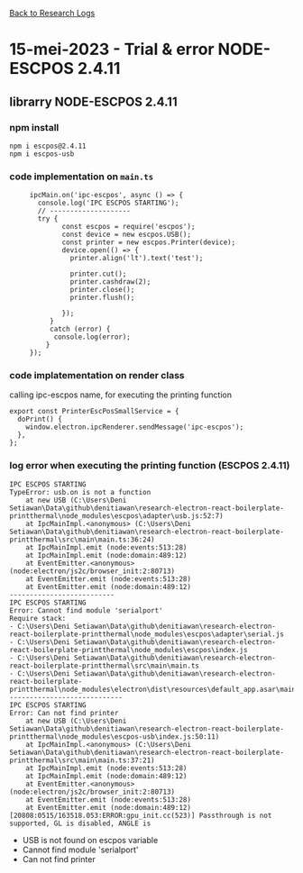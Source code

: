 [Back to Research Logs](https://github.com/denitiawan/research-electron-react-boilerplate-printthermal/blob/main/research-logs.md)

# 15-mei-2023 - Trial & error NODE-ESCPOS  2.4.11
## librarry NODE-ESCPOS  2.4.11

### npm install 
```
npm i escpos@2.4.11
npm i escpos-usb
```

### code implementation on `main.ts`
```
     ipcMain.on('ipc-escpos', async () => {
       console.log('IPC ESCPOS STARTING');
       // --------------------
       try {
             const escpos = require('escpos');
             const device = new escpos.USB();
             const printer = new escpos.Printer(device);
             device.open(() => {
               printer.align('lt').text('test');

               printer.cut();
               printer.cashdraw(2);
               printer.close();
               printer.flush();

             });
          }
          catch (error) {    
           console.log(error);
         }
     });
```

### code implatementation on render class
calling ipc-escpos name, for executing the printing function
```
export const PrinterEscPosSmallService = {
  doPrint() {
    window.electron.ipcRenderer.sendMessage('ipc-escpos');    
  },
};
```

### log error when executing the printing function (ESCPOS 2.4.11)
```
IPC ESCPOS STARTING
TypeError: usb.on is not a function
    at new USB (C:\Users\Deni Setiawan\Data\github\denitiawan\research-electron-react-boilerplate-printthermal\node_modules\escpos\adapter\usb.js:52:7)
    at IpcMainImpl.<anonymous> (C:\Users\Deni Setiawan\Data\github\denitiawan\research-electron-react-boilerplate-printthermal\src\main\main.ts:36:24)
    at IpcMainImpl.emit (node:events:513:28)
    at IpcMainImpl.emit (node:domain:489:12)
    at EventEmitter.<anonymous> (node:electron/js2c/browser_init:2:80713)
    at EventEmitter.emit (node:events:513:28)
    at EventEmitter.emit (node:domain:489:12)
--------------------------    
IPC ESCPOS STARTING
Error: Cannot find module 'serialport'
Require stack:
- C:\Users\Deni Setiawan\Data\github\denitiawan\research-electron-react-boilerplate-printthermal\node_modules\escpos\adapter\serial.js
- C:\Users\Deni Setiawan\Data\github\denitiawan\research-electron-react-boilerplate-printthermal\node_modules\escpos\index.js
- C:\Users\Deni Setiawan\Data\github\denitiawan\research-electron-react-boilerplate-printthermal\src\main\main.ts
- C:\Users\Deni Setiawan\Data\github\denitiawan\research-electron-react-boilerplate-printthermal\node_modules\electron\dist\resources\default_app.asar\main.js
----------------------------
IPC ESCPOS STARTING
Error: Can not find printer
    at new USB (C:\Users\Deni Setiawan\Data\github\denitiawan\research-electron-react-boilerplate-printthermal\node_modules\escpos-usb\index.js:50:11)
    at IpcMainImpl.<anonymous> (C:\Users\Deni Setiawan\Data\github\denitiawan\research-electron-react-boilerplate-printthermal\src\main\main.ts:37:21)
    at IpcMainImpl.emit (node:events:513:28)
    at IpcMainImpl.emit (node:domain:489:12)
    at EventEmitter.<anonymous> (node:electron/js2c/browser_init:2:80713)
    at EventEmitter.emit (node:events:513:28)
    at EventEmitter.emit (node:domain:489:12)
[20808:0515/163518.053:ERROR:gpu_init.cc(523)] Passthrough is not supported, GL is disabled, ANGLE is 

```
- USB is not found on escpos variable
- Cannot find module 'serialport'
- Can not find printer


